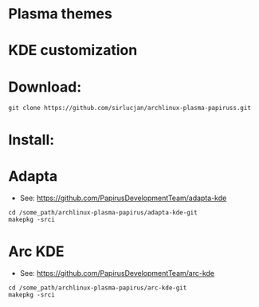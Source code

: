 # Plasma themes 
# KDE customization

# Download:

```
git clone https://github.com/sirlucjan/archlinux-plasma-papiruss.git

```
# Install:


# Adapta 

* See: https://github.com/PapirusDevelopmentTeam/adapta-kde 

```
cd /some_path/archlinux-plasma-papirus/adapta-kde-git
makepkg -srci

```

# Arc KDE

* See: https://github.com/PapirusDevelopmentTeam/arc-kde

```
cd /some_path/archlinux-plasma-papirus/arc-kde-git
makepkg -srci

```



